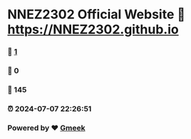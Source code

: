 # NNEZ2302 Official Website :link: https://NNEZ2302.github.io 
### :page_facing_up: [1](https://NNEZ2302.github.io/tag.html) 
### :speech_balloon: 0 
### :hibiscus: 145 
### :alarm_clock: 2024-07-07 22:26:51 
### Powered by :heart: [Gmeek](https://github.com/Meekdai/Gmeek)
